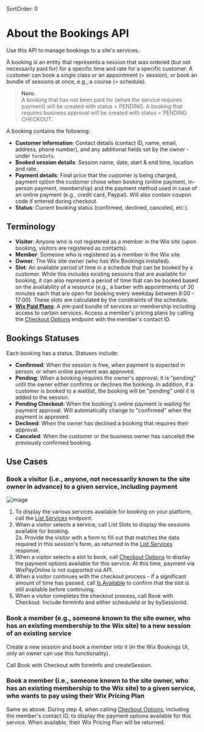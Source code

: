SortOrder: 0
# About the Bookings API

Use this API to manage bookings to a site's services.

A booking is an entity that represents a session that was ordered (but not necessarily paid for) for a specific time and rate for a specific customer. A customer can book a single class or an appointment (= session), or book an bundle of sessions at once, e.g., a course (= schedule).  

> **Note**:  
A booking that has not been paid for (when the service requires payment) will be created with status = PENDING. A booking that requires business approval will be created with status = PENDING CHECKOUT.

A booking contains the following:
- **Customer information**: Contact details (contact ID, name, email, address, phone number), and any additional fields set by the owner - under `formInfo`.
- **Booked session details**: Session name, date, start & end time, location and rate.
- **Payment details**: Final price that the customer is being charged, payment option the customer chose when booking (online payment, in-person payment, membership) and the payment method used in case of an online payment (e.g., credit card, Paypal). Will also contain coupon code if entered during checkout.
- **Status**: Current booking status (confirmed, declined, canceled, etc.).

## Terminology
- **Visitor**: Anyone who is not registered as a member in the Wix site (upon booking, visitors are registered as contacts).
- **Member**: Someone who is registered as a member in the Wix site.
- **Owner**: The Wix site owner (who has Wix Bookings installed).
- **Slot**: An available period of time in a schedule that can be booked by a customer. While this includes existing sessions that are available for booking, it can also represent a period of time that can be booked based on the availability of a resource (e.g., a barber with appointments of 30 minutes each that are open for booking every weekday between 8:00 - 17:00). These slots are calculated by the constraints of the schedule.
- **[Wix Paid Plans](https://support.wix.com/en/article/about-pricing-plans)**: A pre-paid bundle of services or membership including access to certain services. Access a member's pricing plans by calling the [Checkout Options](https://dev.wix.com/api/rest/wix-bookings/checkout-options/checkout-options) endpoint with the member's contact ID.

## Bookings Statuses
Each booking has a status. Statuses include:
- **Confirmed**: When the session is free, when payment is expected in person, or when online payment was approved.
- **Pending**: When a booking requires the owner's approval, it is "pending" until the owner either confirms or declines the booking. In addition, if a customer is booked to a waitlist, the booking will be "pending" until it is added to the session.
- **Pending Checkout**: When the booking's online payment is waiting for payment approval. Will automatically change to "confirmed" when the payment is approved.
- **Declined**: When the owner has declined a booking that requires their approval. 
- **Canceled**: When the customer or the business owner has canceled the previously confirmed booking.

## Use Cases

### Book a visitor (i.e., anyone, not necessarily known to the site owner in advance) to a given service, including payment
![image](https://s3.amazonaws.com/wixplorer-readme-images/bookings---bookings-service%2FBookWithID-Slot.png)
1. To display the various services available for booking on your platform, call the [List Services](https://dev.wix.com/api/rest/wix-bookings/services/service/list-services) endpoint.  
2. When a visitor selects a service, call List Slots to display the sessions available for booking.  
2a. Provide the visitor with a form to fill out that matches the data required in this session's form, as returned in the [List Services](https://dev.wix.com/api/rest/wix-bookings/services/service/list-services) response.
3. When a visitor selects a slot to book, call [Checkout Options](https://dev.wix.com/api/rest/wix-bookings/checkout-options/checkout-options) to display the payment options available for this service. At this time, payment via WixPayOnline is not supported via API.
4. When a visitor continues with the checkout process - if a significant amount of time has passed, call [Is Available](https://dev.wix.com/api/rest/wix-bookings/bookings/availability/is-available) to confirm that the slot is still available before continuing.
5. When a visitor completes the checkout process, call Book with Checkout. Include formInfo and either scheduleId or by bySessionId.

### Book a member (e.g., someone known to the site owner, who has an existing membership to the Wix site) to a new session of an existing service 
Create a new session and book a member into it (in the Wix Bookings UI, only an owner can use this functionality).

Call Book with Checkout with formInfo and createSession.

### Book a member (i.e., someone known to the site owner, who has an existing membership to the Wix site) to a given service, who wants to pay using their Wix Pricing Plan 
Same as above.  During step 4, when calling [Checkout Options](https://dev.wix.com/api/rest/wix-bookings/checkout-options/checkout-options), including the member's contact ID, to display the payment options available for this service. When available, their Wix Pricing Plan will be returned.
